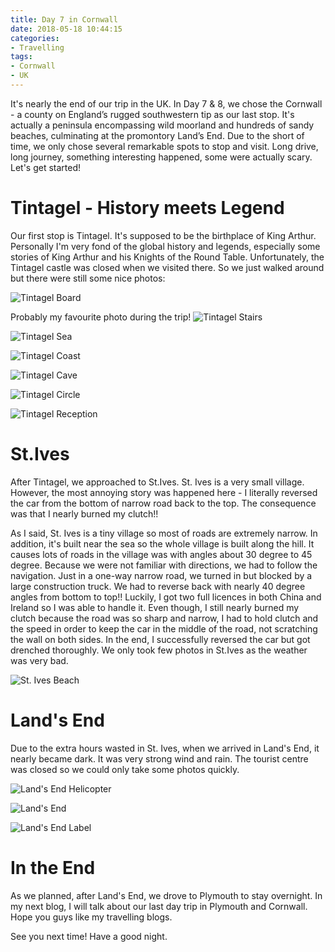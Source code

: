 ```yaml
---
title: Day 7 in Cornwall
date: 2018-05-18 10:44:15
categories:
- Travelling
tags:
- Cornwall
- UK
---
```


It's nearly the end of our trip in the UK. In Day 7 & 8, we chose the Cornwall - a county on England’s rugged southwestern tip as our last stop. It's actually a peninsula encompassing wild moorland and hundreds of sandy beaches, culminating at the promontory Land’s End. Due to the short of time, we only chose several remarkable spots to stop and visit. Long drive, long journey, something interesting happened, some were actually scary. Let's get started!

<!-- more -->

# Tintagel - History meets Legend

Our first stop is Tintagel. It's supposed to be the birthplace of King Arthur. Personally I'm very fond of the global history and legends, especially some stories of King Arthur and his Knights of the Round Table. Unfortunately, the Tintagel castle was closed when we visited there. So we just walked around but there were still some nice photos:

![Tintagel Board](tintagel_board.jpg)

Probably my favourite photo during the trip!
![Tintagel Stairs](tintagel_stairs.jpg)

![Tintagel Sea](tintagel_sea.jpg)

![Tintagel Coast](tintagel_coast.jpg)

![Tintagel Cave](tintagel_cave.jpg)

![Tintagel Circle](tintagel_circle.jpg)

![Tintagel Reception](tintagel_reception.jpg)

# St.Ives

After Tintagel, we approached to St.Ives. St. Ives is a very small village. However, the most annoying story was happened here - I literally reversed the car from the bottom of narrow road back to the top. The consequence was that I nearly burned my clutch!!

As I said, St. Ives is a tiny village so most of roads are extremely narrow. In addition, it's built near the sea so the whole village is built along the hill. It causes lots of roads in the village was with angles about 30 degree to 45 degree. Because we were not familiar with directions, we had to follow the navigation. Just in a one-way narrow road, we turned in but blocked by a large construction truck. We had to reverse back with nearly 40 degree angles from bottom to top!! Luckily, I got two full licences in both China and Ireland so I was able to handle it. Even though, I still nearly burned my clutch because the road was so sharp and narrow, I had to hold clutch and the speed in order to keep the car in the middle of the road, not scratching the wall on both sides. In the end, I successfully reversed the car but got drenched thoroughly. We only took few photos in St.Ives as the weather was very bad.

![St. Ives Beach](st.ives_beach.jpg)

# Land's End

Due to the extra hours wasted in St. Ives, when we arrived in Land's End, it nearly became dark. It was very strong wind and rain. The tourist centre was closed so we could only take some photos quickly.

![Land's End Helicopter](land_end_heli.jpg)

![Land's End](land_end.jpg)

![Land's End Label](land_end_label.jpg)

# In the End

As we planned, after Land's End, we drove to Plymouth to stay overnight. In my next blog, I will talk about our last day trip in Plymouth and Cornwall. Hope you guys like my travelling blogs.

See you next time! Have a good night.